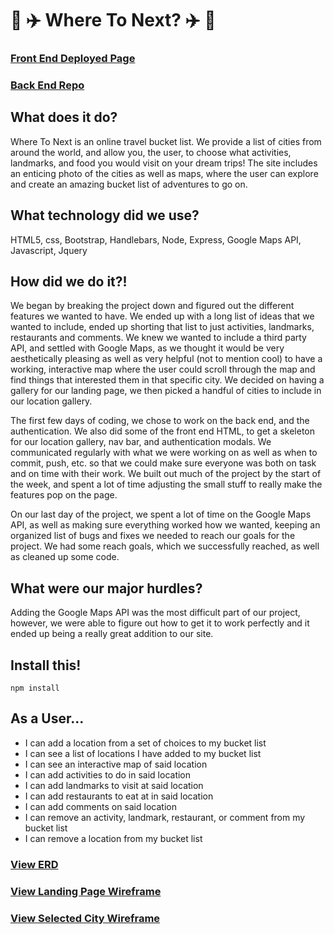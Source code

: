 # :palm_tree: :airplane: Where To Next? :airplane: :palm_tree:

### [Front End Deployed Page](https://git-me-baby-1-more-time.github.io/where-to-next-front/)

### [Back End Repo](https://github.com/git-me-baby-1-more-time/where-to-next-api)

## What does it do?
Where To Next is an online travel bucket list. We provide a list of cities from around the world, and allow you, the user, to choose what activities, landmarks, and food you would visit on your dream trips! The site includes an enticing photo of the cities as well as maps, where the user can explore and create an amazing bucket list of adventures to go on.

## What technology did we use?
HTML5, css, Bootstrap, Handlebars, Node, Express, Google Maps API, Javascript, Jquery

## How did we do it?!
We began by breaking the project down and figured out the different features we wanted to have. We ended up with a long list of ideas that we wanted to include, ended up shorting that list to just activities, landmarks, restaurants and comments. We knew we wanted to include a third party API, and settled with Google Maps, as we thought it would be very aesthetically pleasing as well as very helpful (not to mention cool) to have a working, interactive map where the user could scroll through the map and find things that interested them in that specific city. We decided on having a gallery for our landing page, we then picked a handful of cities to include in our location gallery.

The first few days of coding, we chose to work on the back end, and the authentication. We also did some of the front end HTML, to get a skeleton for our location gallery, nav bar, and authentication modals. We communicated regularly with what we were working on as well as when to commit, push, etc. so that we could make sure everyone was both on task and on time with their work. We built out much of the project by the start of the week, and spent a lot of time adjusting the small stuff to really make the features pop on the page.

On our last day of the project, we spent a lot of time on the Google Maps API, as well as making sure everything worked how we wanted, keeping an organized list of bugs and fixes we needed to reach our goals for the project. We had some reach goals, which we successfully reached, as well as cleaned up some code.

## What were our major hurdles?
Adding the Google Maps API was the most difficult part of our project, however, we were able to figure out how to get it to work perfectly and it ended up being a really great addition to our site.

## Install this!
`npm install`

## As a User...
* I can add a location from a set of choices to my bucket list
* I can see a list of locations I have added to my bucket list
* I can see an interactive map of said location
* I can add activities to do in said location
* I can add landmarks to visit at said location
* I can add restaurants to eat at in said location
* I can add comments on said location
* I can remove an activity, landmark, restaurant, or comment from my bucket list
* I can remove a location from my bucket list

### [View ERD](https://wireframe.cc/zCdouD)
### [View Landing Page Wireframe](https://wireframe.cc/nxWe1b)
### [View Selected City Wireframe](https://wireframe.cc/rjNLqm)
